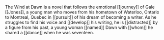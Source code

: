 The Wind at Dawn is a novel that follows the emotional [[journey]] of Gale [[Jones]], a young man who moves from his hometown of Waterloo, Ontario to Montreal, Quebec in [[pursuit]] of his dream of becoming a writer. As he struggles to find his voice and [[develop]] his writing, he is [[distracted]] by a figure from his past, a young woman [[named]] Dawn with [[whom]] he shared a [[dance]] when he was seventeen.

